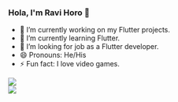 ### Hola, I'm Ravi Horo 👋

- 🔭 I’m currently working on my Flutter projects.
- 🌱 I’m currently learning Flutter.
- 🤔 I’m looking for job as a Flutter developer.
- 😄 Pronouns: He/His
- ⚡ Fun fact: I love video games.

<img src = "https://github-readme-stats.vercel.app/api?username=ravihoro&&show_icons=true&title_color=ffffff&icon_color=bb2acf&text_color=daf7dc&bg_color=151515"> <br>
<img src = "https://drive.google.com/file/d/1EPSnpqvYCMczTadCwiQxe8zb71AoIa6-/view?usp=sharing">
